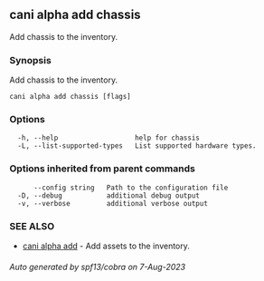 ## cani alpha add chassis

Add chassis to the inventory.

### Synopsis

Add chassis to the inventory.

```
cani alpha add chassis [flags]
```

### Options

```
  -h, --help                   help for chassis
  -L, --list-supported-types   List supported hardware types.
```

### Options inherited from parent commands

```
      --config string   Path to the configuration file
  -D, --debug           additional debug output
  -v, --verbose         additional verbose output
```

### SEE ALSO

* [cani alpha add](cani_alpha_add.md)	 - Add assets to the inventory.

###### Auto generated by spf13/cobra on 7-Aug-2023
